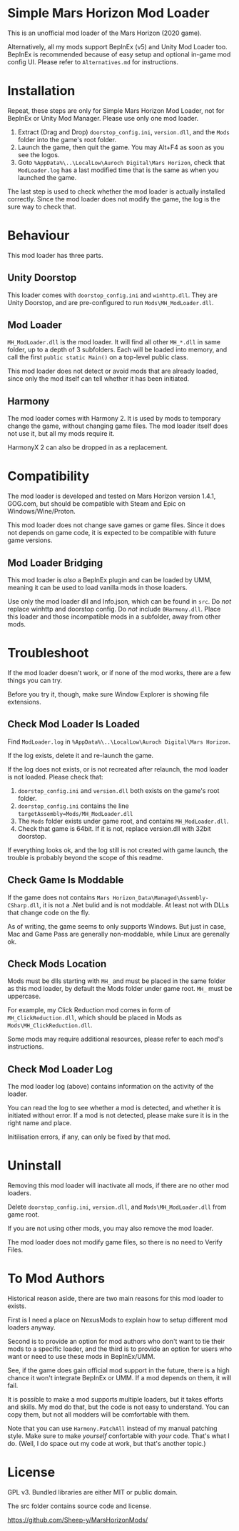 # Simple Mars Horizon Mod Loader #

This is an unofficial mod loader of the Mars Horizon (2020 game).

Alternatively, all my mods support BepInEx (v5) and Unity Mod Loader too.
BepInEx is recommended because of easy setup and optional in-game mod config UI.
Please refer to `Alternatives.md` for instructions.


# Installation #

Repeat, these steps are only for Simple Mars Horizon Mod Loader,
not for BepInEx or Unity Mod Manager.  Please use only one mod loader.

1. Extract (Drag and Drop) `doorstop_config.ini`, `version.dll`, and the `Mods` folder into the game's root folder.
2. Launch the game, then quit the game.  You may Alt+F4 as soon as you see the logos.
3. Goto `%AppData%\..\LocalLow\Auroch Digital\Mars Horizon`, check that `ModLoader.log` has a last modified time that is the same as when you launched the game.

The last step is used to check whether the mod loader is actually installed correctly.
Since the mod loader does not modify the game, the log is the sure way to check that.


# Behaviour #

This mod loader has three parts.

## Unity Doorstop ##

This loader comes with `doorstop_config.ini` and `winhttp.dll`.
They are Unity Doorstop, and are pre-configured to run `Mods\MH_ModLoader.dll`.

## Mod Loader ##

`MH_ModLoader.dll` is the mod loader.
It will find all other `MH_*.dll` in same folder, up to a depth of 3 subfolders.
Each will be loaded into memory, and call the first `public static Main()` on a top-level public class.

This mod loader does not detect or avoid mods that are already loaded,
since only the mod itself can tell whether it has been initiated.

## Harmony ##

The mod loader comes with Harmony 2.
It is used by mods to temporary change the game, without changing game files.
The mod loader itself does not use it, but all my mods require it.

HarmonyX 2 can also be dropped in as a replacement.


# Compatibility #

The mod loader is developed and tested on Mars Horizon version 1.4.1, GOG.com,
but should be compatible with Steam and Epic on Windows/Wine/Proton.

This mod loader does not change save games or game files.
Since it does not depends on game code, it is expected to be compatible with future game versions.

## Mod Loader Bridging ##

This mod loader is *also* a BepInEx plugin and can be loaded by UMM,
meaning it can be used to load vanilla mods in those loaders.

Use only the mod loader dll and Info.json, which can be found in `src`.
Do *not* replace winhttp and doorstop config.  Do *not* include `0Harmony.dll`.
Place this loader and those incompatible mods in a subfolder, away from other mods.


# Troubleshoot #

If the mod loader doesn't work, or if none of the mod works, there are a few things you can try.

Before you try it, though, make sure Window Explorer is showing file extensions.

## Check Mod Loader Is Loaded

Find `ModLoader.log` in `%AppData%\..\LocalLow\Auroch Digital\Mars Horizon`.

If the log exists, delete it and re-launch the game.

If the log does not exists, or is not recreated after relaunch, the mod loader is not loaded.
Please check that:

1. `doorstop_config.ini` and `version.dll` both exists on the game's root folder.
2. `doorstop_config.ini` contains the line `targetAssembly=Mods/MH_ModLoader.dll`
3. The `Mods` folder exists under game root, and contains `MH_ModLoader.dll`.
4. Check that game is 64bit.  If it is not, replace version.dll with 32bit doorstop.

If everything looks ok, and the log still is not created with game launch,
the trouble is probably beyond the scope of this readme.

## Check Game Is Moddable

If the game does not contains `Mars Horizon_Data\Managed\Assembly-CSharp.dll`, it is not a .Net bulid and is not moddable.
At least not with DLLs that change code on the fly.

As of writing, the game seems to only supports Windows.
But just in case, Mac and Game Pass are generally non-moddable, while Linux are gerenally ok.

## Check Mods Location

Mods must be dlls starting with `MH_` and must be placed in the same folder as this mod loader,
by default the Mods folder under game root.  `MH_` must be uppercase.

For example, my Click Reduction mod comes in form of `MH_ClickReduction.dll`,
which should be placed in Mods as `Mods\MH_ClickReduction.dll`.

Some mods may require additional resources, please refer to each mod's instructions.

## Check Mod Loader Log ##

The mod loader log (above) contains information on the activity of the loader.

You can read the log to see whether a mod is detected, and whether it is initiated without error.
If a mod is not detected, please make sure it is in the right name and place.

Initilisation errors, if any, can only be fixed by that mod.


# Uninstall #

Removing this mod loader will inactivate all mods, if there are no other mod loaders.

Delete `doorstop_config.ini`, `version.dll`, and `Mods\MH_ModLoader.dll` from game root.

If you are not using other mods, you may also remove the mod loader.

The mod loader does not modify game files, so there is no need to Verify Files.


# To Mod Authors #

Historical reason aside, there are two main reasons for this mod loader to exists.

First is I need a place on NexusMods to explain how to setup different mod loaders anyway.

Second is to provide an option for mod authors who don't want to tie their mods to
a specific loader, and the third is to provide an option for users who want or need to
use these mods in BepInEx/UMM.

See, if the game does gain official mod support in the future, there is a high chance
it won't integrate BepInEx or UMM.  If a mod depends on them, it will fail.

It is possible to make a mod supports multiple loaders, but it takes efforts and skills.
My mod do that, but the code is not easy to understand.  You can copy them,
but not all modders will be comfortable with them.

Note that you can use `Harmony.PatchAll` instead of my manual patching style.
Make sure to make *yourself* confortable with *your* code.  That's what I do.
(Well, I do space out my code at work, but that's another topic.)


# License #

GPL v3.  Bundled libraries are either MIT or public domain.

The src folder contains source code and license.

https://github.com/Sheep-y/MarsHorizonMods/
